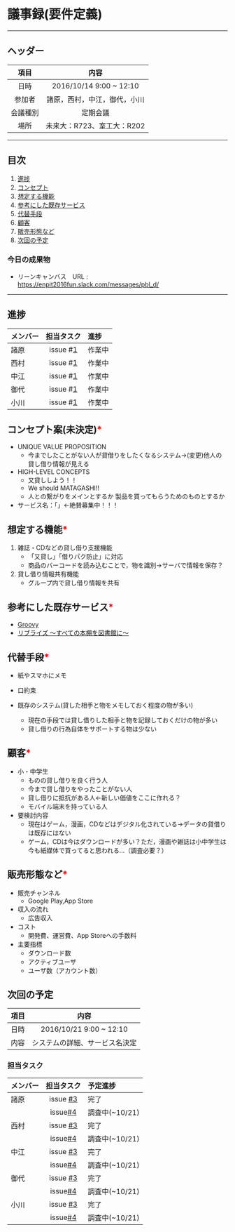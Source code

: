 # 議事録(要件定義)
---
## ヘッダー
|項目|内容|
|:--:|:--:|
| 日時 | 2016/10/14  9:00 ~ 12:10|
| 参加者 | 諸原，西村，中江，御代，小川 |
| 会議種別 | 定期会議 |
| 場所 | 未来大：R723、室工大：R202 |

---
## 目次
1. [進捗](#ProgressReport)
1. [コンセプト](#anchar1)
2. [想定する機能](#anchar2)
3. [参考にした既存サービス](#anchar3)
4. [代替手段](#anchar4)
5. [顧客](#anchar5)
6. [販売形態など](#anchar6)
7. [次回の予定](#anchar7)

### 今日の成果物
- リーンキャンバス　URL : https://enpit2016fun.slack.com/messages/pbl_d/

---

## <div id="ProgressReport"/> 進捗

| メンバー | 担当タスク | 進捗 |
| :-- | :--: | :-- |
| 諸原 | issue #[1](アイデア出し) | 作業中 |
| 西村 | issue #[1](アイデア出し) | 作業中 |
| 中江 | issue #[1](アイデア出し) | 作業中 |
| 御代 | issue #[1](アイデア出し) | 作業中 |
| 小川 | issue #[1](アイデア出し) | 作業中 |

<!--
会議開始時点までのタスク進捗状況を記録する
メンバーごとに「メンバー名、issue番号、進捗状況」の順に記録
-->

<!-- 
想定する機能、参考にした既存サービス、ステークホルダーは会議中に話し合いが行われたならば、必ず記入をお願いします。
-->

## <div id="anchar1"/>コンセプト案(未決定)<font color = "red">*</font>
- UNIQUE VALUE PROPOSITION
	- 今までしたことがない人が貸借りをしたくなるシステム→(変更)他人の貸し借り情報が見える
- HIGH-LEVEL CONCEPTS
	- 又貸ししよう！！
	- We should MATAGASHI!!
	- 人との繋がりをメインとするか 製品を買ってもらうためのものとするか
- サービス名：「」←絶賛募集中！！！


## <div id="anchar2"/>想定する機能<font color = "red">*</font>
1. 雑誌・CDなどの貸し借り支援機能
	- 「又貸し」「借りパク防止」に対応
	- 商品のバーコードを読み込むことで，物を識別→サーバで情報を保存？
2. 貸し借り情報共有機能
	- グループ内で貸し借り情報を共有


## <div id="anchar3"/>参考にした既存サービス<font color = "red">*</font>
- [Groovy](http://www.tabroid.jp/app/multimedia/2013/03/com.gr_oo_vy.html)
- [リブライズ 〜すべての本棚を図書館に〜](https://librize.com/ja)

## <div id="anchar4"/>代替手段<font color = "red">*</font>
- 紙やスマホにメモ
- 口約束
- 既存のシステム(貸した相手と物をメモしておく程度の物が多い)

	- 現在の手段では貸し借りした相手と物を記録しておくだけの物が多い
	- 貸し借りの行為自体をサポートする物は少ない

## <div id="anchar5"/>顧客<font color = "red">*</font>
- 小・中学生
	- ものの貸し借りを良く行う人
	- 今まで貸し借りをやったことがない人 
	- 貸し借りに抵抗がある人←新しい価値をここに作れる？
	- モバイル端末を持っている人
- 要検討内容
	- 現在はゲーム，漫画，CDなどはデジタル化されている→データの貸借りは既存にはない
	- ゲーム，CDは今はダウンロードが多い？ただ，漫画や雑誌は小中学生は今も紙媒体で買ってると思われる…（調査必要？）


## <div id="anchar6"/>販売形態など<font color = "red">*</font>
- 販売チャンネル
	- Google Play,App Store
- 収入の流れ
	- 広告収入
- コスト
	- 開発費、運営費、App Storeへの手数料
- 主要指標
	- ダウンロード数
	- アクティブユーザ
	- ユーザ数（アカウント数）

## <div id="anchar7"/>次回の予定
|項目|内容|
|:--:|:--:|
| 日時 | 2016/10/21  9:00 ~ 12:10|
| 内容 | システムの詳細、サービス名決定 |

### 担当タスク
| メンバー | 担当タスク | 予定進捗 |
| :-- | :--: | :-- |
| 諸原 | issue [#3](サービスの詳細決定) | 完了 |
||issue[#4](現状調査)|調査中(~10/21)|
| 西村 | issue [#3](サービスの詳細決定) | 完了 |
||issue[#4](現状調査)|調査中(~10/21)|
| 中江 | issue [#3](サービスの詳細決定) | 完了 |
||issue[#4](現状調査)|調査中(~10/21)|
| 御代 | issue [#3](サービスの詳細決定) | 完了 |
||issue[#4](現状調査)|調査中(~10/21)|
| 小川 | issue [#3](サービスの詳細決定) | 完了 |
||issue[#4](現状調査)|調査中(~10/21)|


<!--
issueのリンクは当該issueのURLを入れると良いでしょう(相対パス推奨)
issueのコメントなら”＃(issue番号)”だけでリンクできます。
-->

